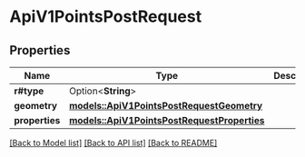 # ApiV1PointsPostRequest

## Properties

Name | Type | Description | Notes
------------ | ------------- | ------------- | -------------
**r#type** | Option<**String**> |  | [optional]
**geometry** | [**models::ApiV1PointsPostRequestGeometry**](_api_v1_points_post_request_geometry.md) |  | 
**properties** | [**models::ApiV1PointsPostRequestProperties**](_api_v1_points_post_request_properties.md) |  | 

[[Back to Model list]](../README.md#documentation-for-models) [[Back to API list]](../README.md#documentation-for-api-endpoints) [[Back to README]](../README.md)


